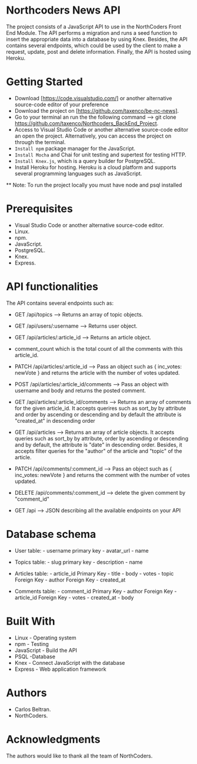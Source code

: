 # Northcoders News API

The project consists of a JavaScript API to use in the NorthCoders Front End Module. The API performs a migration and runs a seed function to insert the appropriate
data into a database by using Knex. Besides, the API contains several endpoints, which could be used by the client to make a request, update, post and delete information. Finally, the API is hosted using Heroku.

# Getting Started

* Download [https://code.visualstudio.com/] or another alternative source-code editor of your preference
* Download the project on [https://github.com/taxenco/be-nc-news].
* Go to your terminal an run the the following command --> git clone https://github.com/taxenco/Northcoders_BackEnd_Project.
* Access to Visual Studio Code or another alternative source-code editor an open the project. Alternatively, you can access the project on through the terminal.
* `Install npm` package manager for the JavaScript.
* `Install Mocha` and Chai for unit testing and supertest for testing HTTP.
* `Install Knex.js`, which is a query builder for PostgreSQL.
* Install Heroku for hosting. Heroku is a cloud platform and supports several programming languages such as JavaScript.

** Note: To run the project locally you must have node and psql installed

# Prerequisites

* Visual Studio Code or another alternative source-code editor.
* Linux.
* npm.
* JavaScript.
* PostgreSQL.
* Knex.
* Express.

# API functionalities

The API contains several endpoints such as:

* GET /api/topics --> Returns an array of topic objects.

* GET /api/users/:username -->  Returns user object.

* GET /api/articles/:article_id --> Returns an article object.

- comment_count which is the total count of all the comments with this article_id.

* PATCH /api/articles/:article_id --> Pass an object such as { inc_votes: newVote } and returns the article with the number of votes updated.

* POST /api/articles/:article_id/comments --> Pass an object with username and body and returns the posted comment.

* GET /api/articles/:article_id/comments --> Returns an array of comments for the given article_id. It accepts querires such as sort_by by attribute and order by ascending or descending and by default the attribute is "created_at" in  descending order

* GET /api/articles --> Returns an array of article objects. It accepts queries such as sort_by by attribute, order by ascending or descending and by default, the attribute is "date" in descending order. Besides, it accepts filter queries for the "author" of the article and "topic" of the article.

* PATCH /api/comments/:comment_id -->  Pass an object such as { inc_votes: newVote } and returns the comment with the number of votes updated.

* DELETE /api/comments/:comment_id --> delete the given comment by "comment_id"

* GET /api --> JSON describing all the available endpoints on your API

# Database schema 

* User table:
      - username primary key
      - avatar_url
      - name
      
* Topics table:
      - slug primary key
      - description
      - name

* Articles table:
      - article_id Primary Key
      - title
      - body
      - votes
      - topic Foreign Key 
      - author Foreign Key
      - created_at

* Comments table:
      - comment_id Primary Key
      - author Foreign Key
      - article_id Foreign Key 
      - votes
      - created_at 
      - body
      
# Built With

* Linux - Operating system
* npm - Testing 
* JavaScript - Build the API
* PSQL -Database
* Knex - Connect JavaScript with the database
* Express - Web application framework

# Authors

- Carlos Beltran.
- NorthCoders.

# Acknowledgments

The authors would like to thank all the team of NorthCoders.
